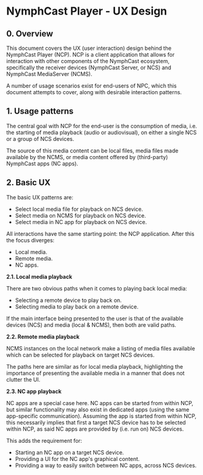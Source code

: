# NymphCast Player - UX Design #


## 0. Overview ##

This document covers the UX (user interaction) design behind the NymphCast Player (NCP). NCP is a client application that allows for interaction with other components of the NymphCast ecosystem, specifically the receiver devices (NymphCast Server, or NCS) and NymphCast MediaServer (NCMS).

A number of usage scenarios exist for end-users of NPC, which this document attempts to cover, along with desirable interaction patterns.

## 1. Usage patterns ##

The central goal with NCP for the end-user is the consumption of media, i.e. the starting of media playback (audio or audiovisual), on either a single NCS or a group of NCS devices. 

The source of this media content can be local files, media files made available by the NCMS, or media content offered by (third-party) NymphCast apps (NC apps).

## 2. Basic UX ##

The basic UX patterns are:

- Select local media file for playback on NCS device.
- Select media on NCMS for playback on NCS device.
- Select media in NC app for playback on NCS device.


All interactions have the same starting point: the NCP application. After this the focus diverges:

- Local media.
- Remote media.
- NC apps.

**2.1. Local media playback**

There are two obvious paths when it comes to playing back local media:

- Selecting a remote device to play back on.
- Selecting media to play back on a remote device.

If the main interface being presented to the user is that of the available devices (NCS) and media (local & NCMS), then both are valid paths.


**2.2. Remote media playback**

NCMS instances on the local network make a listing of media files available which can be selected for playback on target NCS devices.

The paths here are similar as for local media playback, highlighting the importance of presenting the available media in a manner that does not clutter the UI.

**2.3. NC app playback**

NC apps are a special case here. NC apps can be started from within NCP, but similar functionality may also exist in dedicated apps (using the same app-specific communication). Assuming the app is started from within NCP, this necessarily implies that first a target NCS device has to be selected within NCP, as said NC apps are provided by (i.e. run on) NCS devices.

This adds the requirement for:

- Starting an NC app on a target NCS device.
- Providing a UI for the NC app's graphical content.
- Providing a way to easily switch between NC apps, across NCS devices.